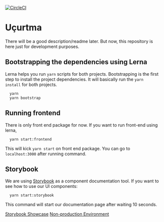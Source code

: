 [![CircleCI](https://circleci.com/gh/Ucurtma/ucurtma-app.svg?style=svg)](https://circleci.com/gh/Ucurtma/ucurtma-app)

# Uçurtma

There will be a good description/readme later. But now, this repository is here just for development purposes.

## Bootstrapping the dependencies using Lerna

Lerna helps you run `yarn` scripts for both projects. Bootstrapping is the first step to install the project dependencies. It will basically run the `yarn install` for both projects.

```
  yarn
  yarn bootstrap
```

## Running frontend

There is only front end package for now. If you want to run front-end using lerna,

```
  yarn start:frontend
```

This will kick `yarn start` on front end package. You can go to `localhost:3000` after running command.

## Storybook

We are using [Storybook](https://storybook.js.org/) as a component documentation tool. If you want to see how to use our UI components:

```
  yarn start:storybook
```

This command will start our documentation page after waiting 10 seconds.

[Storybook Showcase](http://components.ucurtmaprojesi.com.s3-website.eu-west-2.amazonaws.com)
[Non-production Environment](http://non-prod.ucurtmaprojesi.com.s3-website.eu-west-2.amazonaws.com)
